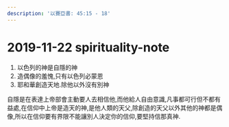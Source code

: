 ```yaml
---
description: '以賽亞書: 45:15 - 18'
---
```


# 2019-11-22 spirituality-note

1. 以色列的神是自隱的神
2. 造偶像的羞愧,只有以色列必蒙恩
3. 耶和華創造天地.除他以外沒有別神

自隱是在表達上帝部會主動要人去相信他,而他給人自由意識,凡事都可行但不都有益處,在信仰中上帝是造天的神,是他人類的天父,除創造的天父以外其他的神都是偶像,所以在信仰要有界限不能讓別人決定你的信仰,要堅持信那真神.

